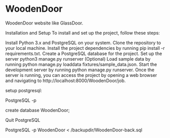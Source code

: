 # WoodenDoor

WoodenDoor
website like GlassDoor.


Installation and Setup
To install and set up the project, follow these steps:

Install Python 3.x and PostgreSQL on your system.
Clone the repository to your local machine.
Install the project dependencies by running pip install -r requirements.txt.
Create a PostgreSQL database for the project.
Set up the server python3 manage.py runserver
(Optional) Load sample data by running python manage.py loaddata fixtures/sample_data.json.
Start the development server by running python manage.py runserver.
Once the server is running, you can access the project by opening a web browser and navigating to http://localhost:8000/WoodenDoor/job.


setup postgresql:

PostgreSQL -p

create database WoodenDoor;

Quit PostgreSQL

PostgreSQL -p WoodenDoor < /backupdir/WoodenDoor-back.sql
